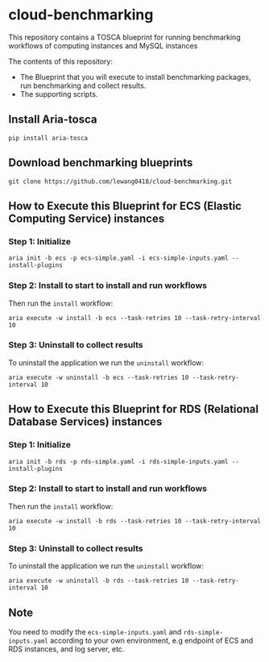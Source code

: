 # cloud-benchmarking

This repository contains a TOSCA blueprint for running benchmarking workflows of computing instances and MySQL instances

The contents of this repository:

- The Blueprint that you will execute to install benchmarking packages, run benchmarking and collect results.
- The supporting scripts.

## Install Aria-tosca
`pip install aria-tosca`

## Download benchmarking blueprints
`git clone https://github.com/lewang0418/cloud-benchmarking.git`

## How to Execute this Blueprint for ECS (Elastic Computing Service) instances

### Step 1: Initialize

`aria init -b ecs -p ecs-simple.yaml -i ecs-simple-inputs.yaml --install-plugins`

### Step 2: Install to start to install and run workflows

Then run the `install` workflow:

`aria execute -w install -b ecs --task-retries 10 --task-retry-interval 10`

### Step 3: Uninstall to collect results

To uninstall the application we run the `uninstall` workflow:

`aria execute -w uninstall -b ecs --task-retries 10 --task-retry-interval 10`


## How to Execute this Blueprint for RDS (Relational Database Services) instances

### Step 1: Initialize

`aria init -b rds -p rds-simple.yaml -i rds-simple-inputs.yaml --install-plugins`

### Step 2: Install to start to install and run workflows

Then run the `install` workflow:

`aria execute -w install -b rds --task-retries 10 --task-retry-interval 10`

### Step 3: Uninstall to collect results

To uninstall the application we run the `uninstall` workflow:

`aria execute -w uninstall -b rds --task-retries 10 --task-retry-interval 10`


## Note
You need to modify the `ecs-simple-inputs.yaml` and `rds-simple-inputs.yaml` according to your own environment, e.g endpoint of ECS and RDS instances, and log server, etc.



